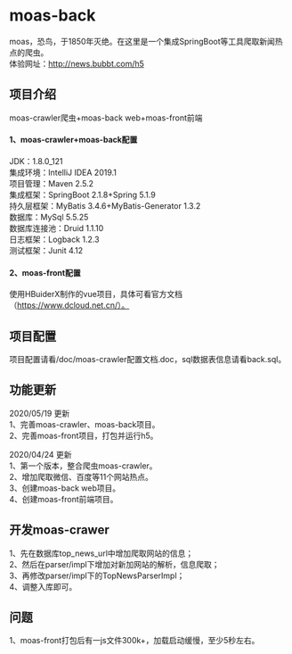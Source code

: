 # moas-back
moas，恐鸟，于1850年灭绝。在这里是一个集成SpringBoot等工具爬取新闻热点的爬虫。<br/>
体验网址：http://news.bubbt.com/h5 <br/>

## 项目介绍
moas-crawler爬虫+moas-back web+moas-front前端<br/>
#### 1、moas-crawler+moas-back配置
JDK：1.8.0_121<br/>
集成环境：IntelliJ IDEA 2019.1<br/>
项目管理：Maven 2.5.2<br/>
集成框架：SpringBoot 2.1.8+Spring 5.1.9<br/>
持久层框架：MyBatis 3.4.6+MyBatis-Generator 1.3.2<br/>
数据库：MySql 5.5.25<br/>
数据库连接池：Druid 1.1.10<br/>
日志框架：Logback 1.2.3<br/>
测试框架：Junit 4.12<br/>

#### 2、moas-front配置
使用HBuiderX制作的vue项目，具体可看官方文档（https://www.dcloud.net.cn/）。<br/>

## 项目配置
项目配置请看/doc/moas-crawler配置文档.doc，sql数据表信息请看back.sql。

## 功能更新
2020/05/19 更新<br />
1、完善moas-crawler、moas-back项目。<br />
2、完善moas-front项目，打包并运行h5。<br />

2020/04/24 更新 <br />
1、第一个版本，整合爬虫moas-crawler。<br />
2、增加爬取微信、百度等11个网站热点。<br />
3、创建moas-back web项目。<br />
4、创建moas-front前端项目。<br />

## 开发moas-crawer
1、先在数据库top_news_url中增加爬取网站的信息；<br />
2、然后在parser/impl下增加对新加网站的解析，信息爬取；<br />
3、再修改parser/impl下的TopNewsParserImpl；<br />
4、调整入库即可。<br />

## 问题
1、moas-front打包后有一js文件300k+，加载启动缓慢，至少5秒左右。